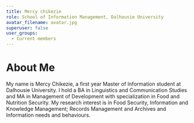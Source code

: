```yaml
---
title: Mercy chikezie
role: School of Information Management, Dalhousie University
avatar_filename: avatar.jpg
superuser: false
user_groups: 
  - Current members
---
```


# About Me

My name is Mercy Chikezie, a first year Master of Information student at Dalhousie University. I hold a BA in Linguistics and Communication Studies and MA in Management of Development with specialization in Food and Nutrition Security. My research interest is in Food Security, Information and Knowledge Management; Records Management and Archives and Information needs and behaviours.